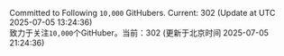Committed to Following `10,000` GitHubers. Current: <!-- FOLLOWING_COUNT -->302<!-- FOLLOWING_COUNT --> (Update at UTC <!-- LAST_UPDATED -->2025-07-05 13:24:36<!-- LAST_UPDATED -->)<br>
致力于关注`10,000`个GitHuber。当前：<!-- FOLLOWING_COUNT -->302<!-- FOLLOWING_COUNT --> (更新于北京时间 <!-- LAST_UPDATED_CST -->2025-07-05 21:24:36<!-- LAST_UPDATED_CST -->)
